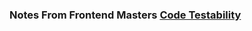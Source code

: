 ### Notes From Frontend Masters [Code Testability](https://frontendmasters.com/courses/angularjs-and-code-testability/)
